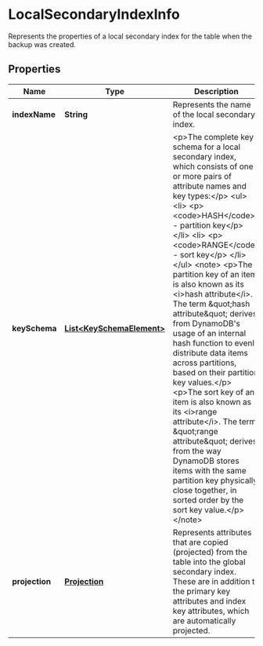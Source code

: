 

# LocalSecondaryIndexInfo

Represents the properties of a local secondary index for the table when the backup was created.

## Properties

| Name | Type | Description | Notes |
|------------ | ------------- | ------------- | -------------|
|**indexName** | **String** | Represents the name of the local secondary index. |  [optional] |
|**keySchema** | [**List&lt;KeySchemaElement&gt;**](KeySchemaElement.md) | &lt;p&gt;The complete key schema for a local secondary index, which consists of one or more pairs of attribute names and key types:&lt;/p&gt; &lt;ul&gt; &lt;li&gt; &lt;p&gt; &lt;code&gt;HASH&lt;/code&gt; - partition key&lt;/p&gt; &lt;/li&gt; &lt;li&gt; &lt;p&gt; &lt;code&gt;RANGE&lt;/code&gt; - sort key&lt;/p&gt; &lt;/li&gt; &lt;/ul&gt; &lt;note&gt; &lt;p&gt;The partition key of an item is also known as its &lt;i&gt;hash attribute&lt;/i&gt;. The term \&quot;hash attribute\&quot; derives from DynamoDB&#39;s usage of an internal hash function to evenly distribute data items across partitions, based on their partition key values.&lt;/p&gt; &lt;p&gt;The sort key of an item is also known as its &lt;i&gt;range attribute&lt;/i&gt;. The term \&quot;range attribute\&quot; derives from the way DynamoDB stores items with the same partition key physically close together, in sorted order by the sort key value.&lt;/p&gt; &lt;/note&gt; |  [optional] |
|**projection** | [**Projection**](Projection.md) | Represents attributes that are copied (projected) from the table into the global secondary index. These are in addition to the primary key attributes and index key attributes, which are automatically projected.  |  [optional] |



